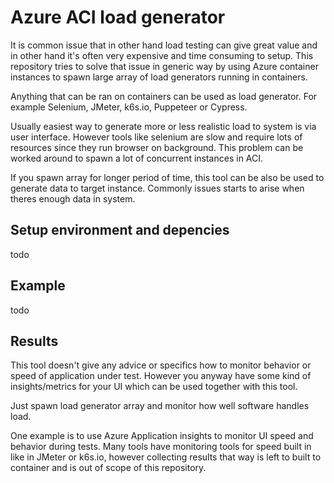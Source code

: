 # Azure ACI load generator

It is common issue that in other hand load testing can give great value
and in other hand it's often very expensive and time consuming to setup.
This repository tries to solve that issue in generic way by using Azure
container instances to spawn large array of load generators running in
containers.

Anything that can be ran on containers can be used as load generator. For
example Selenium, JMeter, k6s.io, Puppeteer or Cypress.

Usually easiest way to generate more or less realistic load to system is
via user interface. However tools like selenium are slow and require lots
of resources since they run browser on background. This problem can be
worked around to spawn a lot of concurrent instances in ACI.

If you spawn array for longer period of time, this tool can be also be used
to generate data to target instance. Commonly issues starts to arise when
theres enough data in system.

## Setup environment and depencies

todo

## Example

todo

## Results

This tool doesn't give any advice or specifics how to monitor behavior or
speed of application under test. However you anyway have some kind of
insights/metrics for your UI which can be used together with this tool.

Just spawn load generator array and monitor how well software handles load.

One example is to use Azure Application insights to monitor UI speed and behavior
during tests. Many tools have monitoring tools for speed built in like in JMeter
or k6s.io, however collecting results that way is left to built to container and is out
of scope of this repository.
